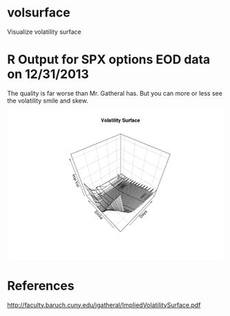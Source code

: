 volsurface
==========

Visualize volatility surface

# R Output for SPX options EOD data on 12/31/2013

The quality is far worse than Mr. Gatheral has. But you can more or less see the volatility smile and skew.

![Surface Plot](volatility_surface_3d.png?raw=true)

# References

http://faculty.baruch.cuny.edu/jgatheral/ImpliedVolatilitySurface.pdf


